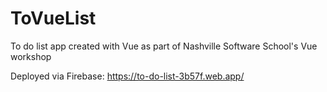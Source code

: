 # ToVueList

To do list app created with Vue as part of Nashville Software School's Vue workshop

Deployed via Firebase:
https://to-do-list-3b57f.web.app/
